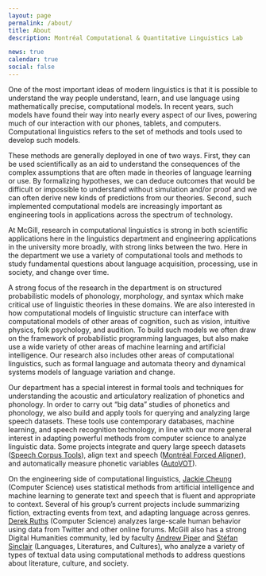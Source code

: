```yaml
---
layout: page
permalink: /about/
title: About
description: Montréal Computational & Quantitative Linguistics Lab

news: true
calendar: true
social: false
---
```


One of the most important ideas of modern linguistics is that it is possible to understand the way people understand, learn, and use language using mathematically precise, computational models. In recent years, such models have found their way into nearly every aspect of our lives, powering much of our interaction with our phones, tablets, and computers. Computational linguistics refers to the set of methods and tools used to develop such models.

These methods are generally deployed in one of two ways. First, they can be used scientifically as an aid to understand the consequences of the complex assumptions that are often made in theories of language learning or use. By formalizing hypotheses, we can deduce outcomes that would be difficult or impossible to understand without simulation and/or proof and we can often derive new kinds of predictions from our theories. Second, such implemented computational models are increasingly important as engineering tools in applications across the spectrum of technology.

At McGill, research in computational linguistics is strong in both scientific applications here in the linguistics department and engineering applications in the university more broadly, with strong links between the two. Here in the department we use a variety of computational tools and methods to study fundamental questions about language acquisition, processing, use in society, and change over time.

A strong focus of the research in the department is on structured probabilistic models of phonology, morphology, and syntax which make critical use of linguistic theories in these domains. We are also interested in how computational models of linguistic structure can interface with computational models of other areas of cognition, such as vision, intuitive physics, folk psychology, and audition. To build such models we often draw on the framework of probabilistic programming languages, but also make use a wide variety of other areas of machine learning and artificial intelligence. Our research also includes other areas of computational linguistics, such as formal language and automata theory and dynamical systems models of language variation and change.

Our department has a special interest in formal tools and techniques for understanding the acoustic and articulatory realization of phonetics and phonology. In order to carry out “big data” studies of phonetics and phonology, we also build and apply tools for querying and analyzing large speech datasets. These tools use contemporary databases, machine learning, and speech recognition technology, in line with our more general interest in adapting powerful methods from computer science to analyze linguistic data. Some projects integrate and query large speech datasets ([Speech Corpus Tools](https://github.com/MontrealCorpusTools/speechcorpustools)), align text and speech ([Montréal Forced Aligner](https://github.com/MontrealCorpusTools/Montreal-Forced-Aligner)), and automatically measure phonetic variables ([AutoVOT](https://github.com/mlml/autovot)).

On the engineering side of computational linguistics, [Jackie Cheung](https://www.cs.mcgill.ca/~jcheung/) (Computer Science) uses statistical methods from artificial intelligence and machine learning to generate text and speech that is fluent and appropriate to context. Several of his group’s current projects include summarizing fiction, extracting events from text, and adapting language across genres. [Derek Ruths](http://www.derekruths.com) (Computer Science) analyzes large-scale human behavior using data from Twitter and other online forums. McGill also has a strong Digital Humanities community, led by faculty [Andrew Piper](http://piperlab.mcgill.ca) and [Stéfan Sinclair](http://stefansinclair.name) (Languages, Literatures, and Cultures), who analyze a variety of types of textual data using computational methods to address questions about literature, culture, and society.
